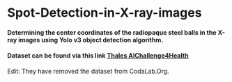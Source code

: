 # Spot-Detection-in-X-ray-images
#### Determining the center coordinates of the radiopaque steel balls in the X-ray images using Yolo v3 object detection algorithm.
#### Dataset can be found via this link [Thales AIChallenge4Health](https://competitions.codalab.org/competitions/) 

Edit: They have removed the dataset from CodaLab.Org.

